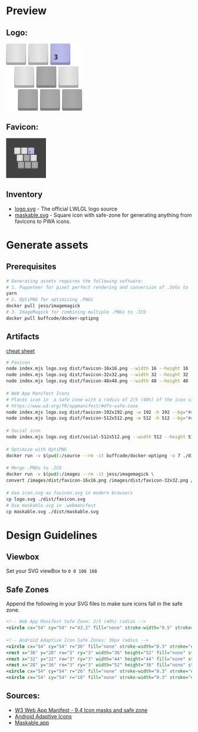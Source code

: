# Preview

## Logo:

<img src="./logo.svg" width="206" height="182">

## Favicon:

<img src="./maskable.svg" width="108" height="108">

## Inventory

- [logo.svg](./logo.svg) - The official LWLGL logo source
- [maskable.svg](./maskable.svg) - Square icon with safe-zone for generating anything from favicons to PWA icons.

# Generate assets

## Prerequisites

```bash
# Generating assets requires the following software:
# 1. Puppeteer for pixel perfect rendering and conversion of .SVGs to .PNGs
yarn
# 2. OptiPNG for optimizing .PNGs
docker pull jess/imagemagick
# 3. ImageMagick for combining multiple .PNGs to .ICO
docker pull buffcode/docker-optipng
```

## Artifacts

[cheat sheet](https://github.com/audreyr/favicon-cheat-sheet)

```bash
# Favicon
node index.mjs logo.svg dist/favicon-16x16.png --width 16 --height 16
node index.mjs logo.svg dist/favicon-32x32.png --width 32 --height 32
node index.mjs logo.svg dist/favicon-48x48.png --width 48 --height 48

# Web App Manifest Icons
# Places icon in  a safe zone with a radius of 2/5 (40%) of the icon size
# https://www.w3.org/TR/appmanifest/#dfn-safe-zone
node index.mjs logo.svg dist/favicon-192x192.png -w 192 -h 192 --bg="#424242" --safe
node index.mjs logo.svg dist/favicon-512x512.png -w 512 -h 512 --bg="#424242" --safe

# Social icon
node index.mjs logo.svg dist/social-512x512.png --width 512 --height 512 --padding 72

# Optimize with OptiPNG
docker run -v $(pwd):/source --rm -it buffcode/docker-optipng -o 7 ./dist/favicon-*

# Merge .PNGs to .ICO
docker run -v $(pwd):/images --rm -it jess/imagemagick \
convert /images/dist/favicon-16x16.png /images/dist/favicon-32x32.png /images/dist/favicon-48x48.png /images/dist/favicon.ico

# Use icon.svg as favicon.svg in modern browsers
cp logo.svg ./dist/favicon.svg
# Use maskable.svg in .webmanifest
cp maskable.svg ./dist/maskable.svg
```

# Design Guidelines

## Viewbox

Set your SVG viewBox to `0 0 108 108`

## Safe Zones

Append the following in your SVG files to make sure icons fall in the safe zone.

```xml
<!-- Web App Manifest Safe Zone: 2/5 (40%) radius -->
<circle cx="54" cy="54" r="43.2" fill="none" stroke-width="0.5" stroke="#00B28E" />

<!-- Android Adaptive Icon Safe Zones: 36px radius -->
<circle cx="54" cy="54" r="36" fill="none" stroke-width="0.3" stroke="#B28E00" />
<rect x="36" y="28" rx="3" ry="3" width="36" height="52" fill="none" stroke-width="0.3" stroke="#000" opacity="0.1" />
<rect x="32" y="32" rx="3" ry="3" width="44" height="44" fill="none" stroke-width="0.3" stroke="#000" opacity="0.1" />
<rect x="28" y="36" rx="3" ry="3" width="52" height="36" fill="none" stroke-width="0.3" stroke="#000" opacity="0.1" />
<circle cx="54" cy="54" r="26" fill="none" stroke-width="0.3" stroke="#000" opacity="0.3" />
<circle cx="54" cy="54" r="18" fill="none" stroke-width="0.3" stroke="#000" opacity="0.3" />
```

## Sources:

- [W3 Web App Manifest - 9.4 Icon masks and safe zone](https://www.w3.org/TR/appmanifest/#icon-masks)
- [Android Adaptive Icons](https://developer.android.com/guide/practices/ui_guidelines/icon_design_adaptive)
- [Maskable​.app](https://maskable.app/)
